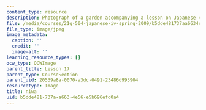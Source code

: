 ```yaml
---
content_type: resource
description: Photograph of a garden accompanying a lesson on Japanese vocabulary.
file: /media/courses/21g-504-japanese-iv-spring-2009/b5dde481737aa6634e56e5b696efd0a4_niwa.jpg
file_type: image/jpeg
image_metadata:
  caption: ''
  credit: ''
  image-alt: ''
learning_resource_types: []
ocw_type: OCWImage
parent_title: Lesson 17
parent_type: CourseSection
parent_uid: 20539a8a-0070-a3dc-0491-23486d993904
resourcetype: Image
title: niwa
uid: b5dde481-737a-a663-4e56-e5b696efd0a4
---
```

